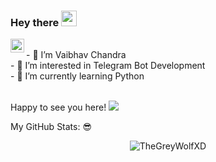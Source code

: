### Hey there <img src="https://media.giphy.com/media/hvRJCLFzcasrR4ia7z/giphy.gif" width="25px">
<a href="https://t.me/GreyWolfXD">
  <img align="left" alt="GreyWolfXD Telegram" width="22px" src="https://img.icons8.com/nolan/64/telegram-app.png" />
</a>
<br/>
- 👋 I’m Vaibhav Chandra</br>
- 👀 I’m interested in Telegram Bot Development</br>
- 🌱 I’m currently learning Python</br>
</br>

<!---
TheGreyWolfXD/TheGreyWolfXD is a ✨ special ✨ repository because its `README.md` (this file) appears on your GitHub profile.
You can click the Preview link to take a look at your changes.
--->
Happy to see you here! ![](https://visitor-badge.glitch.me/badge?page_id=TheGreyWolfXD)
<br/>

My GitHub Stats: 😎

<p align="center"> <img src="https://github-readme-stats.vercel.app/api?username=TheGreyWolfXD&show_icons=true&theme=gotham" alt="TheGreyWolfXD" />
